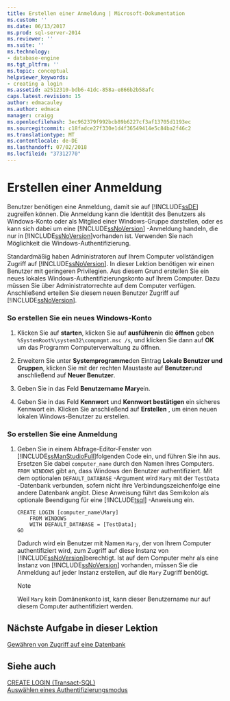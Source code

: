 ```yaml
---
title: Erstellen einer Anmeldung | Microsoft-Dokumentation
ms.custom: ''
ms.date: 06/13/2017
ms.prod: sql-server-2014
ms.reviewer: ''
ms.suite: ''
ms.technology:
- database-engine
ms.tgt_pltfrm: ''
ms.topic: conceptual
helpviewer_keywords:
- creating a login
ms.assetid: a2512310-bdb6-41dc-858a-e866b2b58afc
caps.latest.revision: 15
author: edmacauley
ms.author: edmaca
manager: craigg
ms.openlocfilehash: 3ec962379f992bcb89b6227cf3af13705d1193ec
ms.sourcegitcommit: c18fadce27f330e1d4f36549414e5c84ba2f46c2
ms.translationtype: MT
ms.contentlocale: de-DE
ms.lasthandoff: 07/02/2018
ms.locfileid: "37312770"
---
```

# <a name="creating-a-login"></a>Erstellen einer Anmeldung
  Benutzer benötigen eine Anmeldung, damit sie auf [!INCLUDE[ssDE](../includes/ssde-md.md)] zugreifen können. Die Anmeldung kann die Identität des Benutzers als Windows-Konto oder als Mitglied einer Windows-Gruppe darstellen, oder es kann sich dabei um eine [!INCLUDE[ssNoVersion](../includes/ssnoversion-md.md)] -Anmeldung handeln, die nur in [!INCLUDE[ssNoVersion](../includes/ssnoversion-md.md)]vorhanden ist. Verwenden Sie nach Möglichkeit die Windows-Authentifizierung.  
  
 Standardmäßig haben Administratoren auf Ihrem Computer vollständigen Zugriff auf [!INCLUDE[ssNoVersion](../includes/ssnoversion-md.md)]. In dieser Lektion benötigen wir einen Benutzer mit geringeren Privilegien. Aus diesem Grund erstellen Sie ein neues lokales Windows-Authentifizierungskonto auf Ihrem Computer. Dazu müssen Sie über Administratorrechte auf dem Computer verfügen. Anschließend erteilen Sie diesem neuen Benutzer Zugriff auf [!INCLUDE[ssNoVersion](../includes/ssnoversion-md.md)].  
  
### <a name="to-create-a-new-windows-account"></a>So erstellen Sie ein neues Windows-Konto  
  
1.  Klicken Sie auf **starten**, klicken Sie auf **ausführen**in die **öffnen** geben `%SystemRoot%\system32\compmgmt.msc /s`, und klicken Sie dann auf **OK** um das Programm Computerverwaltung zu öffnen.  
  
2.  Erweitern Sie unter **Systemprogramme**den Eintrag **Lokale Benutzer und Gruppen**, klicken Sie mit der rechten Maustaste auf **Benutzer**und anschließend auf **Neuer Benutzer**.  
  
3.  Geben Sie in das Feld **Benutzername** **Mary**ein.  
  
4.  Geben Sie in das Feld **Kennwort** und **Kennwort bestätigen** ein sicheres Kennwort ein. Klicken Sie anschließend auf **Erstellen** , um einen neuen lokalen Windows-Benutzer zu erstellen.  
  
### <a name="to-create-a-login"></a>So erstellen Sie eine Anmeldung  
  
1.  Geben Sie in einem Abfrage-Editor-Fenster von [!INCLUDE[ssManStudioFull](../includes/ssmanstudiofull-md.md)]folgenden Code ein, und führen Sie ihn aus. Ersetzen Sie dabei `computer_name` durch den Namen Ihres Computers. `FROM WINDOWS` gibt an, dass Windows den Benutzer authentifiziert. Mit dem optionalen `DEFAULT_DATABASE` -Argument wird `Mary` mit der `TestData` -Datenbank verbunden, sofern nicht ihre Verbindungszeichenfolge eine andere Datenbank angibt. Diese Anweisung führt das Semikolon als optionale Beendigung für eine [!INCLUDE[tsql](../includes/tsql-md.md)] -Anweisung ein.  
  
    ```  
    CREATE LOGIN [computer_name\Mary]  
        FROM WINDOWS  
        WITH DEFAULT_DATABASE = [TestData];  
    GO  
    ```  
  
     Dadurch wird ein Benutzer mit Namen `Mary`, der von Ihrem Computer authentifiziert wird, zum Zugriff auf diese Instanz von [!INCLUDE[ssNoVersion](../includes/ssnoversion-md.md)]berechtigt. Ist auf dem Computer mehr als eine Instanz von [!INCLUDE[ssNoVersion](../includes/ssnoversion-md.md)] vorhanden, müssen Sie die Anmeldung auf jeder Instanz erstellen, auf die `Mary` Zugriff benötigt.  
  
    > [!NOTE]  
    >  Weil `Mary` kein Domänenkonto ist, kann dieser Benutzername nur auf diesem Computer authentifiziert werden.  
  
## <a name="next-task-in-lesson"></a>Nächste Aufgabe in dieser Lektion  
 [Gewähren von Zugriff auf eine Datenbank](lesson-2-2-granting-access-to-a-database.md)  
  
## <a name="see-also"></a>Siehe auch  
 [CREATE LOGIN &#40;Transact-SQL&#41;](/sql/t-sql/statements/create-login-transact-sql)   
 [Auswählen eines Authentifizierungsmodus](../relational-databases/security/choose-an-authentication-mode.md)  
  
  
